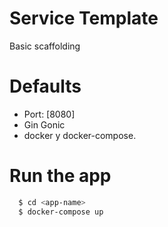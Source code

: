 # Service Template
Basic scaffolding

# Defaults
  - Port: [8080]
  - Gin Gonic
  - docker y docker-compose.

# Run the app
```sh
  $ cd <app-name>
  $ docker-compose up
 ```